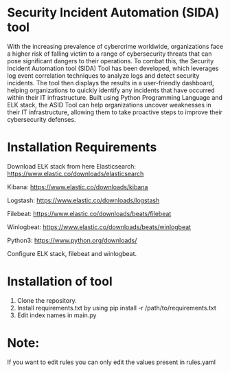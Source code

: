 # Security Incident Automation  (SIDA) tool

With the increasing prevalence of cybercrime worldwide, organizations face a higher risk of falling victim to a range of cybersecurity threats that can pose significant dangers to their operations. To combat this, the Security Incident Automation tool (SIDA) Tool has been developed, which leverages log event correlation techniques to analyze logs and detect security incidents. The tool then displays the results in a user-friendly dashboard, helping organizations to quickly identify any incidents that have occurred within their IT infrastructure. Built using Python Programming Language and ELK stack, the ASID Tool can help organizations uncover weaknesses in their IT infrastructure, allowing them to take proactive steps to improve their cybersecurity defenses.


# Installation Requirements

Download ELK stack from here
Elasticsearch: https://www.elastic.co/downloads/elasticsearch

Kibana: https://www.elastic.co/downloads/kibana

Logstash: https://www.elastic.co/downloads/logstash

Filebeat: https://www.elastic.co/downloads/beats/filebeat

Winlogbeat: https://www.elastic.co/downloads/beats/winlogbeat

Python3: https://www.python.org/downloads/

Configure ELK stack, filebeat and winlogbeat.

# Installation of tool
1. Clone the repository.
2.  Install requirements.txt by using pip install -r /path/to/requirements.txt
3. Edit index names in main.py

# Note: 
If you want to edit rules you can only edit the values present in rules.yaml 
